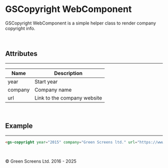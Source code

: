 # GSCopyright WebComponent

GSCopyright WebComponent is a simple helper class to render company copyright info.

 <br>
 
## Attributes
---
 
| Name               | Description                                                      |
|--------------------|------------------------------------------------------------------|
| year               | Start year                                                       |
| company            | Company name                                                     |
| url                | Link to the company website                                      |

 
<br>

## Example
---

```html
<gs-copyright year="2015" company="Green Screens ltd." url="https://www.greenscreens.io"></gs-copyright>
```

<br>

&copy; Green Screens Ltd. 2016 - 2025
